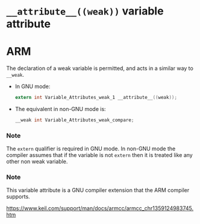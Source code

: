# `__attribute__((weak))` variable attribute

# ARM

The declaration of a weak variable is permitted, and acts in a similar way to       `__weak`.

- In GNU mode:

  ```c
  extern int Variable_Attributes_weak_1 __attribute__((weak));
  ```

- The equivalent in non-GNU mode is:

  ```c
  __weak int Variable_Attributes_weak_compare;
  ```

### Note

The `extern` qualifier is required in GNU mode. In non-GNU mode the compiler assumes that if the variable is not `extern` then it is treated like any other non weak variable.

### Note

This variable attribute is a GNU compiler extension that the ARM compiler supports.

https://www.keil.com/support/man/docs/armcc/armcc_chr1359124983745.htm